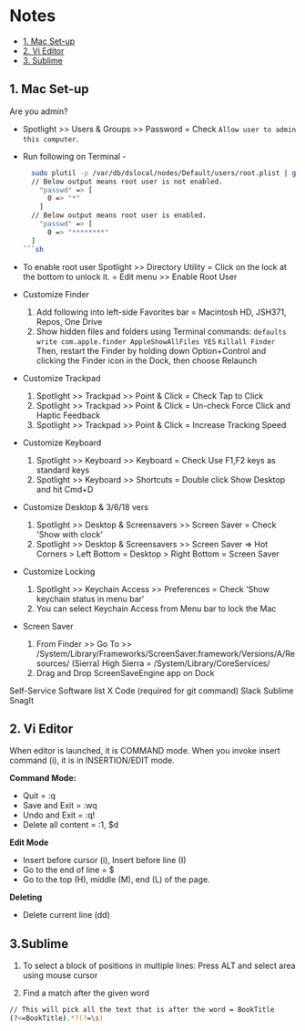 # Notes #

<!-- TOC -->
- [1. Mac Set-up](#1-mac-set-up)
- [2. Vi Editor](#2-vi-editor)
- [3. Sublime](#3sublime)
<!-- /TOC -->

## 1. Mac Set-up ##

Are you admin?
- Spotlight >> Users & Groups >> Password = Check `Allow user to admin this computer`.
- Run following on Terminal -

  ```sh
    sudo plutil -p /var/db/dslocal/nodes/Default/users/root.plist | grep -A 2 passwd
    // Below output means root user is not enabled.
      "passwd" => [
        0 => "*"
      ]
    // Below output means root user is enabled.
      "passwd" => [
        0 => "********"
    ]
  ```sh

- To enable root user
Spotlight >> Directory Utility = Click on the lock at the bottom to unlock it. = Edit menu >> Enable Root User

- Customize Finder
  1. Add following into left-side Favorites bar = Macintosh HD, JSH371, Repos, One Drive
  1. Show hidden files and folders using Terminal commands:
   `defaults write com.apple.finder AppleShowAllFiles YES`
	 `Killall Finder`
		Then, restart the Finder by holding down Option+Control and clicking the Finder icon in the Dock, then choose Relaunch
	
- Customize Trackpad
	1. Spotlight >> Trackpad >> Point & Click = Check Tap to Click
	1. Spotlight >> Trackpad >> Point & Click = Un-check Force Click and Haptic Feedback
	1. Spotlight >> Trackpad >> Point & Click = Increase Tracking Speed

- Customize Keyboard
	1. Spotlight >> Keyboard >> Keyboard = Check Use F1,F2  keys as standard keys
	2. Spotlight >> Keyboard >> Shortcuts = Double click Show Desktop and hit Cmd+D

- Customize Desktop & 3/6/18 vers
	1. Spotlight >> Desktop & Screensavers >> Screen Saver = Check 'Show with clock'
	2. Spotlight >> Desktop & Screensavers >> Screen Saver => Hot Corners
										 > Left Bottom = Desktop
										 > Right Bottom = Screen Saver
- Customize Locking
	1. Spotlight >> Keychain Access >> Preferences = Check 'Show keychain status in menu bar'
	2. You can select Keychain Access from Menu bar to lock the Mac
	
- Screen Saver
	1. From Finder >> Go To >> /System/Library/Frameworks/ScreenSaver.framework/Versions/A/Resources/ (Sierra)
	High Sierra = /System/Library/CoreServices/
	2. Drag and Drop ScreenSaveEngine app on Dock

Self-Service Software list
	X Code (required for git command)
	Slack
	Sublime
SnagIt

## 2. Vi Editor ##

When editor is launched, it is COMMAND mode. When you invoke insert command (i), it is in INSERTION/EDIT mode.

**Command Mode:**
- Quit = :q
- Save and Exit = :wq
- Undo and Exit = :q!
- Delete all content = :1, $d

**Edit Mode**
- Insert before cursor (i), Insert before line (I)
- Go to the end of line = $
- Go to the top (H), middle (M), end (L) of the page.

**Deleting**
- Delete current line (dd)

## 3.Sublime ##

1. To select a block of positions in multiple lines:
  Press ALT and select area using mouse cursor

2. Find a match after the given word
```sh
// This will pick all the text that is after the word = BookTitle
(?<=BookTitle).*?(?=\s)   
```
